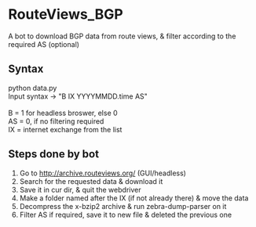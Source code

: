# RouteViews_BGP
A bot to download BGP data from route views, &amp; filter according to the required AS (optional)

## Syntax
python data.py  </br>
Input syntax -> "B IX YYYYMMDD.time AS" </br></br>
B = 1 for headless broswer, else 0 </br>
AS = 0, if no filtering required  </br>
IX = internet exchange from the list </br>
 

## Steps done by bot
1. Go to http://archive.routeviews.org/  (GUI/headless)
2. Search for the requested data & download it
3. Save it in cur dir, & quit the webdriver
4. Make a folder named after the IX (if not already there) & move the data
5. Decompress the x-bzip2 archive & run zebra-dump-parser on it
6. Filter AS if required, save it to new file & deleted the previous one



